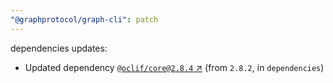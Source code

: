 ```yaml
---
"@graphprotocol/graph-cli": patch
---
```

dependencies updates:
  - Updated dependency [`@oclif/core@2.8.4` ↗︎](https://www.npmjs.com/package/@oclif/core/v/2.8.4) (from `2.8.2`, in `dependencies`)
